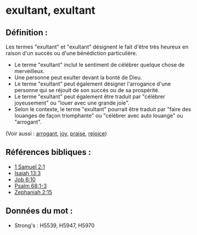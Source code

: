# exultant, exultant

## Définition :

Les termes "exultant" et "exultant" désignent le fait d'être très heureux en raison d'un succès ou d'une bénédiction particulière.

* Le terme "exultant" inclut le sentiment de célébrer quelque chose de merveilleux.
* Une personne peut exulter devant la bonté de Dieu.
* Le terme "exultant" peut également désigner l'arrogance d'une personne qui se réjouit de son succès ou de sa prospérité.
* Le terme "exultant" peut également être traduit par "célébrer joyeusement" ou "louer avec une grande joie".
* Selon le contexte, le terme "exultant" pourrait être traduit par "faire des louanges de façon triomphante" ou "célébrer avec auto louange" ou "arrogant".

(Voir aussi : [arrogant](../other/arrogant.md), [joy](../other/joy.md), [praise](../other/praise.md), [rejoice](../other/joy.md))

## Références bibliques :

* [1 Samuel 2:1](rc://en/tn/help/1sa/02/1)
* [Isaiah 13:3](rc://en/tn/help/isa/13/03)
* [Job 6:10](rc://en/tn/help/job/06/10)
* [Psalm 68:1-3](rc://en/tn/help/psa/068/001)
* [Zephaniah 2:15](rc://en/tn/help/zep/02/15)

## Données du mot :

* Strong's : H5539, H5947, H5970
